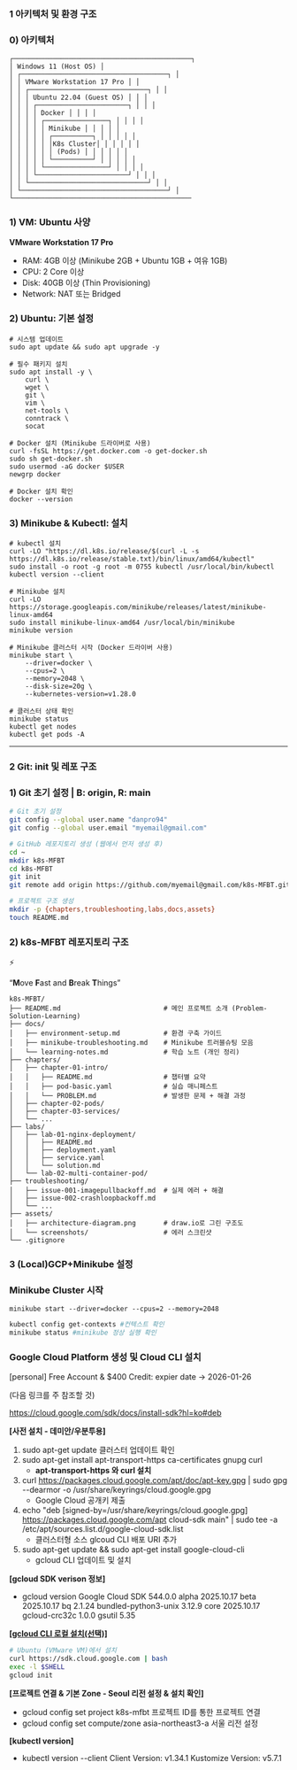### 1 아키텍처 및 환경 구조

### 0) 아키텍처

```
┌─────────────────────────────────────────────┐
│ Windows 11 (Host OS) │
│ ┌─────────────────────────────────────┐ │
│ │ VMware Workstation 17 Pro │ │
│ │ ┌──────────────────────────────┐ │ │
│ │ │ Ubuntu 22.04 (Guest OS) │ │ │
│ │ │ ┌───────────────────────┐ │ │ │
│ │ │ │ Docker │ │ │ │
│ │ │ │ ┌────────────────┐ │ │ │ │
│ │ │ │ │ Minikube │ │ │ │ │
│ │ │ │ │ ┌──────────┐ │ │ │ │ │
│ │ │ │ │ │K8s Cluster│ │ │ │ │ │
│ │ │ │ │ │ (Pods) │ │ │ │ │ │
│ │ │ │ │ └──────────┘ │ │ │ │ │
│ │ │ │ └────────────────┘ │ │ │ │
│ │ │ └───────────────────────┘ │ │ │
│ │ └──────────────────────────────┘ │ │
│ └─────────────────────────────────────┘ │
└─────────────────────────────────────────────
```

### 1) VM: Ubuntu 사양

**VMware Workstation 17 Pro**

- RAM: 4GB 이상 (Minikube 2GB + Ubuntu 1GB + 여유 1GB)
- CPU: 2 Core 이상
- Disk: 40GB 이상 (Thin Provisioning)
- Network: NAT 또는 Bridged

### 2) Ubuntu: 기본 설정

```
# 시스템 업데이트
sudo apt update && sudo apt upgrade -y

# 필수 패키지 설치
sudo apt install -y \
    curl \
    wget \
    git \
    vim \
    net-tools \
    conntrack \
    socat

# Docker 설치 (Minikube 드라이버로 사용)
curl -fsSL https://get.docker.com -o get-docker.sh
sudo sh get-docker.sh
sudo usermod -aG docker $USER
newgrp docker

# Docker 설치 확인
docker --version
```

### 3) Minikube & Kubectl: 설치

```
# kubectl 설치
curl -LO "https://dl.k8s.io/release/$(curl -L -s https://dl.k8s.io/release/stable.txt)/bin/linux/amd64/kubectl"
sudo install -o root -g root -m 0755 kubectl /usr/local/bin/kubectl
kubectl version --client

# Minikube 설치
curl -LO https://storage.googleapis.com/minikube/releases/latest/minikube-linux-amd64
sudo install minikube-linux-amd64 /usr/local/bin/minikube
minikube version

# Minikube 클러스터 시작 (Docker 드라이버 사용)
minikube start \
    --driver=docker \
    --cpus=2 \
    --memory=2048 \
    --disk-size=20g \
    --kubernetes-version=v1.28.0

# 클러스터 상태 확인
minikube status
kubectl get nodes
kubectl get pods -A
```

---

### 2 Git: init 및 레포 구조

### 1) Git 초기 설정 | B: origin, R: main

```bash
# Git 초기 설정
git config --global user.name "danpro94"
git config --global user.email "myemail@gmail.com"

# GitHub 레포지토리 생성 (웹에서 먼저 생성 후)
cd ~
mkdir k8s-MFBT
cd k8s-MFBT
git init
git remote add origin https://github.com/myemail@gmail.com/k8s-MFBT.git

# 프로젝트 구조 생성
mkdir -p {chapters,troubleshooting,labs,docs,assets}
touch README.md

```

### 2) k8s-MFBT 레포지토리 구조

<aside>
⚡

“**M**ove **F**ast and **B**reak **T**hings”

</aside>

```
k8s-MFBT/
├── README.md                          # 메인 프로젝트 소개 (Problem-Solution-Learning)
├── docs/
│   ├── environment-setup.md           # 환경 구축 가이드
│   ├── minikube-troubleshooting.md    # Minikube 트러블슈팅 모음
│   └── learning-notes.md              # 학습 노트 (개인 정리)
├── chapters/
│   ├── chapter-01-intro/
│   │   ├── README.md                  # 챕터별 요약
│   │   ├── pod-basic.yaml             # 실습 매니페스트
│   │   └── PROBLEM.md                 # 발생한 문제 + 해결 과정
│   ├── chapter-02-pods/
│   ├── chapter-03-services/
│   └── ...
├── labs/
│   ├── lab-01-nginx-deployment/
│   │   ├── README.md
│   │   ├── deployment.yaml
│   │   ├── service.yaml
│   │   └── solution.md
│   └── lab-02-multi-container-pod/
├── troubleshooting/
│   ├── issue-001-imagepullbackoff.md  # 실제 에러 + 해결
│   ├── issue-002-crashloopbackoff.md
│   └── ...
├── assets/
│   ├── architecture-diagram.png       # draw.io로 그린 구조도
│   └── screenshots/                   # 에러 스크린샷
└── .gitignore
```

### 3 (Local)GCP+Minikube 설정

### Minikube Cluster 시작

`minikube start --driver=docker --cpus=2 --memory=2048`

```bash
kubectl config get-contexts #컨텍스트 확인
minikube status #minikube 정상 실행 확인
```

### Google Cloud Platform 생성 및 Cloud CLI 설치

[personal] Free Account & $400 Credit: expier date → 2026-01-26

(다음 링크를 주 참조할 것)

https://cloud.google.com/sdk/docs/install-sdk?hl=ko#deb

**[사전 설치 - 데미안/우분투용]**

1. sudo apt-get update 클러스터 업데이트 확인
2. sudo apt-get install apt-transport-https ca-certificates gnupg curl
    - **apt-transport-https 와 curl 설치**
3. curl https://packages.cloud.google.com/apt/doc/apt-key.gpg | sudo gpg --dearmor -o /usr/share/keyrings/cloud.google.gpg
    - Google Cloud 공개키 제출
4. echo "deb [signed-by=/usr/share/keyrings/cloud.google.gpg] https://packages.cloud.google.com/apt cloud-sdk main" | sudo tee -a /etc/apt/sources.list.d/google-cloud-sdk.list
    - 클러스터형 소스 glcoud CLI 배포 URI 추가
5. sudo apt-get update && sudo apt-get install google-cloud-cli
    - gcloud CLI 업데이트 및 설치

**[gcloud SDK verison 정보]**

- gcloud version
Google Cloud SDK 544.0.0
alpha 2025.10.17
beta 2025.10.17
bq 2.1.24
bundled-python3-unix 3.12.9
core 2025.10.17
gcloud-crc32c 1.0.0
gsutil 5.35

[**[gcloud CLI 로컬 설치(선택)]**](https://www.notion.so/DevOps-Action-PLAN-2480d93a2d04806c954ef2a218e9f24d?pvs=21)

```bash
# Ubuntu (VMware VM)에서 설치
curl https://sdk.cloud.google.com | bash
exec -l $SHELL
gcloud init
```

**[프로젝트 연결 & 기본 Zone - Seoul 리전 설정 & 설치 확인]**

- gcloud config set project k8s-mfbt 프로젝트 ID를 통한 프로젝트 연결
- gcloud config set compute/zone asia-northeast3-a 서울 리전 설정

**[kubectl version]**

- kubectl version --client
Client Version: v1.34.1
Kustomize Version: v5.7.1
